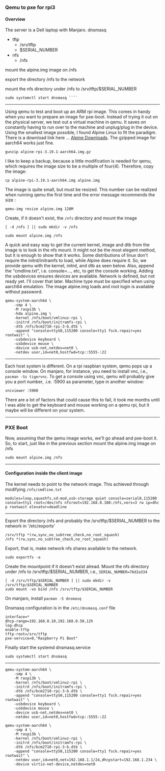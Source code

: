 ### Qemu to pxe for rpi3

#### Overview


The server is a Dell laptop with Manjaro. 
dnsmasq
+ tftp 
    - /srv/tftp
    - $SERIAL_NUMBER
+ nfs
    - /nfs

mount the alpine.img image on /nfs

export the directory /nfs to the network


mount the nfs directory under /nfs to /srv/tftp/$SERIAL_NUMBER

```
sudo systemctl start dnsmasq ````
```

***
Using qemu to test and boot up an ARM rpi image. This comes in handy when you want to prepare an image for pxe-boot. Instead of trying it out on the physical server, we test out a virtual machine in qemu. It saves on constantly having to run over to the machine and unplug/plug in the device. Using the smallest image possible, I found Alpine Linux to fit the paradigm. There is a download link here ... [Alpine Downloads](https://alpinelinux.org/downloads/). The gzipped image for aarch64 works just fine. 

```4D
gunzip alpine-rpi-3.19.1-aarch64.img.gz
```

I like to keep a backup, because a little modification is needed for qemu, which requires the image size to be a multiple of four(4). Therefore, copy the image:

```4D
cp alpine-rpi-3.19.1-aarch64.img alpine.img
```
The image is quite small, but must be resized. This number can be realized when running qemu the first time and the error message recommends the size :
```4D
qemu-img resize alpine.img 128M
```


Create, if it doesn't exist, the `/nfs` directory and mount the image

```4D
[ -d /nfs ] || sudo mkdir -v /nfs

sudo mount alpine.img /nfs
```

A quick and easy way to get the current kernel, image and dtb from the image is to look in the nfs mount. It might not be the most elegent method, but it is enough to show that it works.  Some distributions of linux don't require the initrd/initramfs to load, while Alpine does require it. So, we provide qemu with the kernel, initrd, and dtb as seen below. Also, append the "cmdline.txt", i.e. console=..., etc, to get the console working. Adding the usbdevices ensures devices are available. Network is defined, but not ready yet. I'll cover that later. Machine type must be specified when using aarch64 emulation. The image alpine.img loads and root login is available without password.

```4D
qemu-system-aarch64 \
    -smp 4 \
    -M raspi3b \
    -hda alpine.img \
    -kernel /nfs/boot/vmlinuz-rpi \
    -initrd /nfs/boot/initramfs-rpi \
    -dtb /nfs/bcm2710-rpi-3-b.dtb \
    -append "console=ttyS0,115200 console=tty1 fsck.repair=yes rootwait" \
    -usbdevice keyboard \
    -usbdevice mouse \
    -device usb-net,netdev=net0 \
    -netdev user,id=net0,hostfwd=tcp::5555-:22 
```


***
Each host system is different. On a rpi raspbian system, qemu pops up a console window. On manjaro, for instance, you need to install vnc, i.e., `pacman -Ss tigervnc`. To get a console using vnc, qemu will probably give you a port number, .i.e. :5900 as parameter, type in another window: 
```
vncviewer :5900
```
There are a lot of factors that could cause this to fail, it took me months until I was able to get the keyboard and mouse working on a qemu rpi, but it maybe will be different on your system.


***
### PXE Boot
Now, assuming that the qemu image works, we'll go ahead and pxe-boot it. So, to start, just like in the previous section mount the alpine.img image on /nfs

```4D
sudo mount alpine.img /nfs
```

***
#### Configuration inside the client image

The kernel needs to point to the network image. This achieved through modifying `/nfs/cmdline.txt`

```
modules=loop,squashfs,sd-mod,usb-storage quiet console=serial0,115200 console=tty1 root=/dev/nfs nfsroot=192.168.0.108:/nfs,vers=3 rw ip=dhc
p rootwait elevator=deadline
```
***
Export the directory /nfs and probably the /srv/tftp/$SERIAL_NUMBER to the network in '/etc/exports'

```
/srv/tftp *(rw,sync,no_subtree_check,no_root_squash)
/nfs *(rw,sync,no_subtree_check,no_root_squash)
```

Export, that is, make network nfs shares available to the network.

```
sudo exportfs -a
```
Create the mountpoint if it doesn't exist alread. Mount the nfs directory under /nfs to /srv/tftp/$SERIAL_NUMBER, i.e., `SERIAL_NUMBER=76d2a334`

```
[ -d /srv/tftp/$SERIAL_NUMBER ] || sudo mkdir -v /srv/tftp/$SERIAL_NUMBER
sudo mount -vo bind /nfs /srv/tftp/$SERIAL_NUMBER
```
On manjaro, install `pacman -S dnsmasq`

Dnsmasq configuration is in the `/etc/dnsmasq.conf` file
```
interface=*
dhcp-range=192.168.0.10,192.168.0.50,12h
log-dhcp
enable-tftp
tftp-root=/srv/tftp
pxe-service=0,"Raspberry Pi Boot"
```
Finally start the systemd dnsmasq.service
```
sudo systemctl start dnsmasq
```

***


```4D
qemu-system-aarch64 \
    -smp 4 \
    -M raspi3b \
    -kernel /nfs/boot/vmlinuz-rpi \
    -initrd /nfs/boot/initramfs-rpi \
    -dtb /nfs/bcm2710-rpi-3-b.dtb \
    -append "console=ttyS0,115200 console=tty1 fsck.repair=yes rootwait" \
    -usbdevice keyboard \
    -usbdevice mouse \
    -device usb-net,netdev=net0 \
    -netdev user,id=net0,hostfwd=tcp::5555-:22 
```
```4D
qemu-system-aarch64 \
    -smp 4 \
    -M raspi3b \
    -kernel /nfs/boot/vmlinuz-rpi \
    -initrd /nfs/boot/initramfs-rpi \
    -dtb /nfs/bcm2710-rpi-3-b.dtb \
    -append "console=ttyS0,115200 console=tty1 fsck.repair=yes rootwait" \
    -netdev user,id=net0,net=192.168.1.1/24,dhcpstart=192.168.1.234 \
    -device virtio-net-device,netdev=net0 
```
